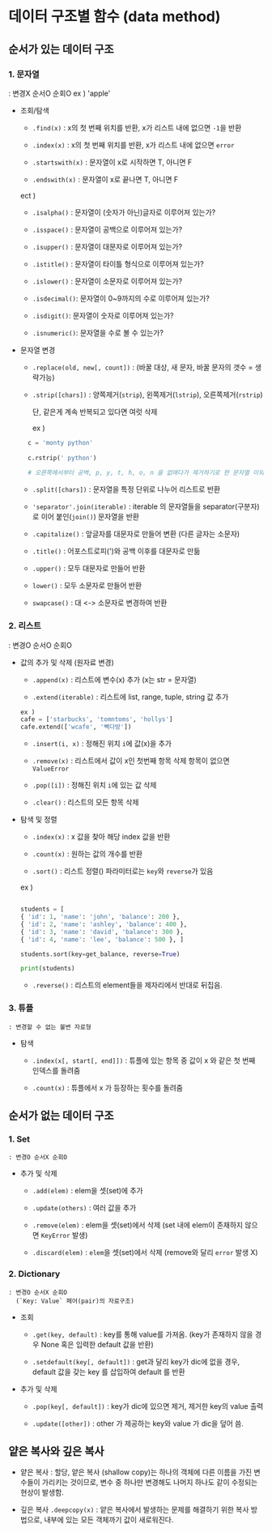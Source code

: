# 데이터 구조별 함수 (data method)

## 순서가 있는 데이터 구조

### 1. 문자열
: 변경X 순서O 순회O
    ex ) 'apple'

- 조회/탐색 

    - `.find(x)`
    : x의 첫 번째 위치를 반환,
      x가 리스트 내에 없으면 `-1`을 반환

    - `.index(x)`
    : x의 첫 번째 위치를 반환,
      x가 리스트 내에 없으면 `error`

    - `.startswith(x)`
    : 문자열이 x로 시작하면 T, 아니면 F

    - `.endswith(x)`
    : 문자열이 x로 끝나면 T, 아니면 F

    ect )

    - `.isalpha()` : 문자열이 (숫자가 아닌)글자로 이루어져 있는가?
    
    -  `.isspace()` : 문자열이 공백으로 이루어져 있는가?
    
    -  `.isupper()` : 문자열이 대문자로 이루어져 있는가?
    
    -  `.istitle()` : 문자열이 타이틀 형식으로 이루어져 있는가?
    
    -  `.islower()` : 문자열이 소문자로 이루어져 있는가?
    
    - `.isdecimal()`: 문자열이 0~9까지의 수로 이루어져 있는가?
    
    - `.isdigit()`: 문자열이 숫자로 이루어져 있는가?
    
    - `.isnumeric()`: 문자열을 수로 볼 수 있는가?

- 문자열 변경

    - `.replace(old, new[, count])`
    : (바꿀 대상, 새 문자, 바꿀 문자의 갯수 = 생략가능)

    - `.strip([chars])`
    : 양쪽제거(`strip`), 왼쪽제거(`lstrip`), 오른쪽제거(`rstrip`)

      단, 같은게 계속 반복되고 있다면 여럿 삭제

      ex )
    ```python
      c = 'monty python'
      
      c.rstrip(' python')
      
      # 오른쪽에서부터 공백, p, y, t, h, o, n 을 없애다가 제거하기로 한 문자열 이외의 다른 것이 나오면 제거를 멈춘다.
    ```

    - `.split([chars])`
    : 문자열을 특정 단위로 나누어 리스트로 반환

    - `'separator'.join(iterable)`
    : iterable 의 문자열들을 separator(구분자)로 이어 붙인(`join()`) 문자열을 반환

    - `.capitalize()`
    : 앞글자를 대문자로 만들어 변환 (다른 글자는 소문자)
    
    - `.title()`
    : 어포스트로피(')와 공백 이후를 대문자로 만듦
    
    - `.upper()`
    : 모두 대문자로 만들어 반환

    - `lower()` 
    : 모두 소문자로 만들어 반환

    - `swapcase()` 
    : 대 <-> 소문자로 변경하여 반환


### 2. 리스트
: 변경O 순서O 순회O

- 값의 추가 및 삭제 (원자료 변경)

    - `.append(x)`
    : 리스트에 변수(x) 추가 (x는 str = 문자열)
    
    - `.extend(iterable)`
    : 리스트에 list, range, tuple, string 값 추가

    ```python    
    ex )
    cafe = ['starbucks', 'tomntoms', 'hollys']
    cafe.extend(['wcafe', '빽다방'])

    ```    
    - `.insert(i, x)`
    : 정해진 위치 `i`에 값(x)을 추가

    - `.remove(x)`
    : 리스트에서 값이 x인 첫번째 항목 삭제
      항목이 없으면 `ValueError`

    - `.pop([i])`
    : 정해진 위치 `i`에 있는 값 삭제

    - `.clear()`
    : 리스트의 모든 항목 삭제
    
- 탐색 및 정렬

    - `.index(x)`
    : x 값을 찾아 해당 index 값을 반환

    - `.count(x)`
    : 원하는 값의 개수를 반환

    - `.sort()`
    : 리스트 정렬()
    파라미터로는 `key`와 `reverse`가 있음

    ex )
    ```python

    students = [
    { 'id': 1, 'name': 'john', 'balance': 200 },
    { 'id': 2, 'name': 'ashley', 'balance': 400 },
    { 'id': 3, 'name': 'david', 'balance': 300 },
    { 'id': 4, 'name': 'lee', 'balance': 500 }, ]

    students.sort(key=get_balance, reverse=True)
    
    print(students)
    ```

    -  `.reverse()`
    : 리스트의 element들을 제자리에서 반대로 뒤집음.

### 3. 튜플
    : 변경할 수 없는 불변 자료형

- 탐색

    - `.index(x[, start[, end]])`
    : 튜플에 있는 항목 중 값이 x 와 같은 첫 번째 인덱스를 돌려줌

    - `.count(x)`
    : 튜플에서 x 가 등장하는 횟수를 돌려줌


## 순서가 없는 데이터 구조

### 1. Set
    : 변경O 순서X 순회O

- 추가 및 삭제

    - `.add(elem)`
    : elem을 셋(set)에 추가

    - `.update(others)`
    : 여러 값을 추가

    - `.remove(elem)`
    : elem을 셋(set)에서 삭제
    (set 내에 elem이 존재하지 않으면 `KeyError` 발생)

    - `.discard(elem)`
    : `elem`을 셋(set)에서 삭제
    (remove와 달리 `error` 발생 X)


### 2. Dictionary
    : 변경O 순서X 순회O
      (`Key: Value` 페어(pair)의 자료구조)

- 조회

    - `.get(key, default)`
    : key를 통해 value를 가져옴. 
    (key가 존재하지 않을 경우 None 혹은 입력한 default 값을 반환)

    - `.setdefault(key[, default])`
    : get과 달리 key가 dic에 없을 경우, default 값을 갖는 key 를 삽입하여 default 를 반환

- 추가 및 삭제

    - `.pop(key[, default])`
    : key가 dic에 있으면 제거, 제거한 key의 value 출력

    - `.update([other])`
    : other 가 제공하는 key와 value 가 dic을 덮어 씀.


## 얕은 복사와 깊은 복사
 - 얕은 복사
    : 할당, 얕은 복사 (shallow copy)는 하나의 객체에 다른 이름을 가진 변수들이 가리키는 것이므로, 변수 중 하나만 변경해도 나머지 하나도 같이 수정되는 현상이 발생함.

 - 깊은 복사 `.deepcopy(x)`
    : 얕은 복사에서 발생하는 문제를 해결하기 위한 복사 방법으로, 내부에 있는 모든 객체까기 값이 새로워진다.
















    







